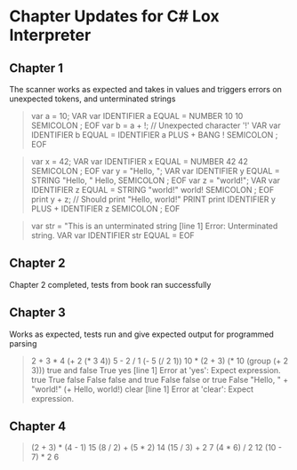 # Chapter Updates for C# Lox Interpreter

## Chapter 1
The scanner works as expected and takes in values and triggers errors on unexpected tokens, and unterminated strings

> var a = 10;
VAR var
IDENTIFIER a
EQUAL =
NUMBER 10 10
SEMICOLON ;
EOF
> var b = a + !; // Unexpected character '!'
VAR var
IDENTIFIER b
EQUAL =
IDENTIFIER a
PLUS +
BANG !
SEMICOLON ;
EOF

> var x = 42;
VAR var
IDENTIFIER x
EQUAL =
NUMBER 42 42
SEMICOLON ;
EOF
> var y = "Hello, ";
VAR var
IDENTIFIER y
EQUAL =
STRING "Hello, " Hello,
SEMICOLON ;
EOF
> var z = "world!";
VAR var
IDENTIFIER z
EQUAL =
STRING "world!" world!
SEMICOLON ;
EOF
> print y + z; // Should print "Hello, world!"
PRINT print
IDENTIFIER y
PLUS +
IDENTIFIER z
SEMICOLON ;
EOF

> var str = "This is an unterminated string
[line 1] Error: Unterminated string.
VAR var
IDENTIFIER str
EQUAL =
EOF

## Chapter 2
Chapter 2 completed, tests from book ran successfully

## Chapter 3
Works as expected, tests run and give expected output for programmed parsing
> 2 + 3 * 4
(+ 2 (* 3 4))
> 5 - 2 / 1
(- 5 (/ 2 1))
> 10 * (2 + 3)
(* 10 (group (+ 2 3)))
> true and false
True
> yes
[line 1] Error at 'yes': Expect expression.
> true
True
> false
False
> false and true
False
> false or true
False
> "Hello, " + "world!"
(+ Hello,  world!)
> clear
[line 1] Error at 'clear': Expect expression.
>

## Chapter 4
> (2 + 3) * (4 - 1)
15
> (8 / 2) + (5 * 2)
14
> (15 / 3) + 2
7
> (4 * 6) / 2
12
> (10 - 7) * 2
6
